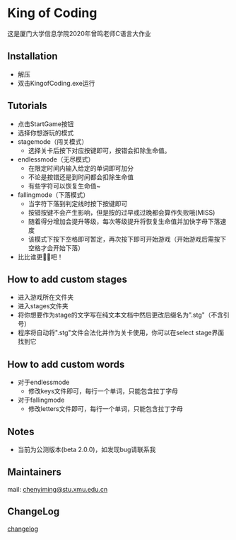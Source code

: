 # King of Coding
这是厦门大学信息学院2020年曾鸣老师C语言大作业

## Installation

- 解压
- 双击KingofCoding.exe运行

## Tutorials

- 点击StartGame按钮
- 选择你想游玩的模式
- stagemode（闯关模式）
    - 选择关卡后按下对应按键即可，按错会扣除生命值。
- endlessmode（无尽模式）
    - 在限定时间内输入给定的单词即可加分
    - 不论是按错还是到时间都会扣除生命值
    - 有些字符可以恢复生命值~
- fallingmode（下落模式）
    - 当字符下落到判定线时按下按键即可
    - 按错按键不会产生影响，但是按的过早或过晚都会算作失败哦(MISS)
    - 随着得分增加会提升等级，每次等级提升将恢复生命值并加快字母下落速度
    - 该模式下按下空格即可暂定，再次按下即可开始游戏（开始游戏后需按下空格才会开始下落）
- 比比谁更🐂🍺吧！

## How to add custom stages

- 进入游戏所在文件夹
- 进入stages文件夹
- 将你想要作为stage的文字写在纯文本文档中然后更改后缀名为".stg"（不含引号）
- 程序将自动将".stg"文件合法化并作为关卡使用，你可以在select stage界面找到它

## How to add custom words

- 对于endlessmode
    - 修改keys文件即可，每行一个单词，只能包含拉丁字母
- 对于fallingmode
    - 修改letters文件即可，每行一个单词，只能包含拉丁字母

## Notes

- 当前为公测版本(beta 2.0.0)，如发现bug请联系我

## Maintainers

mail: chenyiming@stu.xmu.edu.cn

## ChangeLog

[changelog](./changelog.md)